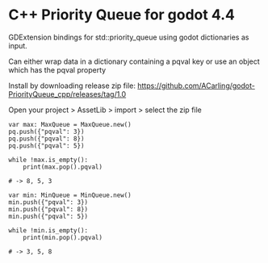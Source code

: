 # C++ Priority Queue for godot 4.4
GDExtension bindings for std::priority_queue using godot dictionaries as input.

Can either wrap data in a dictionary containing a pqval key or use an object which has the pqval property 

Install by downloading release zip file: https://github.com/ACarling/godot-PriorityQueue_cpp/releases/tag/1.0

Open your project > AssetLib > import > select the zip file

```
var max: MaxQueue = MaxQueue.new()
pq.push({"pqval": 3})
pq.push({"pqval": 8})
pq.push({"pqval": 5})

while !max.is_empty():
	print(max.pop().pqval)

# -> 8, 5, 3

var min: MinQueue = MinQueue.new()
min.push({"pqval": 3})
min.push({"pqval": 8})
min.push({"pqval": 5})

while !min.is_empty():
	print(min.pop().pqval)

# -> 3, 5, 8
```